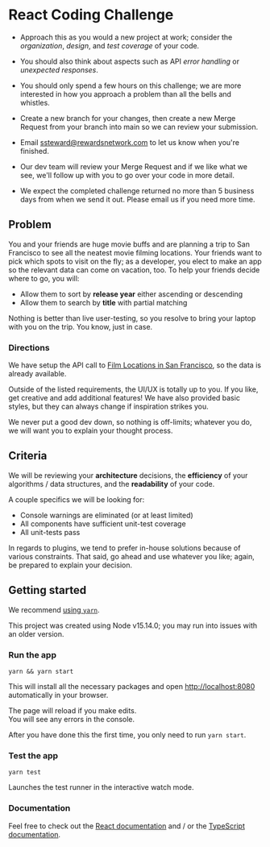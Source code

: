# React Coding Challenge

- Approach this as you would a new project at work; consider the _organization_, _design_, and _test coverage_ of your code.

- You should also think about aspects such as API _error handling_ or _unexpected responses_.

- You should only spend a few hours on this challenge; we are more interested in how you approach a problem than all the bells and whistles.

- Create a new branch for your changes, then create a new Merge Request from your branch into main so we can review your submission.

- Email <ssteward@rewardsnetwork.com> to let us know when you're finished.

- Our dev team will review your Merge Request and if we like what we see, we'll follow up with you to go over your code in more detail.

- We expect the completed challenge returned no more than 5 business days from when we send it out. Please email us if you need more time.

## Problem

You and your friends are huge movie buffs and are planning a trip to San Francisco to see all the neatest movie filming locations. Your friends want to pick which spots to visit on the fly; as a developer, you elect to make an app so the relevant data can come on vacation, too. To help your friends decide where to go, you will:

- Allow them to sort by **release year** either ascending or descending
- Allow them to search by **title** with partial matching

Nothing is better than live user-testing, so you resolve to bring your laptop with you on the trip. You know, just in case.

### Directions

We have setup the API call to [Film Locations in San Francisco](https://data.sfgov.org/Arts-Culture-and-Recreation-/Film-Locations-in-San-Francisco/yitu-d5am), so the data is already available.

Outside of the listed requirements, the UI/UX is totally up to you. If you like, get creative and add additional features! We have also provided basic styles, but they can always change if inspiration strikes you.

We never put a good dev down, so nothing is off-limits; whatever you do, we will want you to explain your thought process.

## Criteria

We will be reviewing your **architecture** decisions, the **efficiency** of your algorithms / data structures, and the **readability** of your code.

A couple specifics we will be looking for:

- Console warnings are eliminated (or at least limited)
- All components have sufficient unit-test coverage
- All unit-tests pass

In regards to plugins, we tend to prefer in-house solutions because of various constraints. That said, go ahead and use whatever you like; again, be prepared to explain your decision.

## Getting started

We recommend [using `yarn`](https://yarnpkg.com/en/docs/install).

This project was created using Node v15.14.0; you may run into issues with an older version.

### Run the app

```
yarn && yarn start
```

This will install all the necessary packages and open [http://localhost:8080](http://localhost:8080) automatically in your browser.

The page will reload if you make edits.  
You will see any errors in the console.

After you have done this the first time, you only need to run `yarn start`.

### Test the app

```
yarn test
```

Launches the test runner in the interactive watch mode.

### Documentation

Feel free to check out the [React documentation](https://reactjs.org/) and / or the [TypeScript documentation](https://www.typescriptlang.org/docs/home.html).
